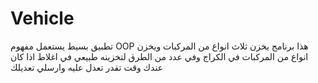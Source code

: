 # Vehicle
تطبيق بسيط  يستعمل مفهوم OOP
هذا برنامج يخزن ثلاث انواع من المركبات 
ويخزن انواع من المركبات في الكراج وفي عدد من الطرق لتخزينه
طبيعي في اغلاط 
اذا كان عندك وقت تقدر تعدل عليه وارسلي تعديلك

